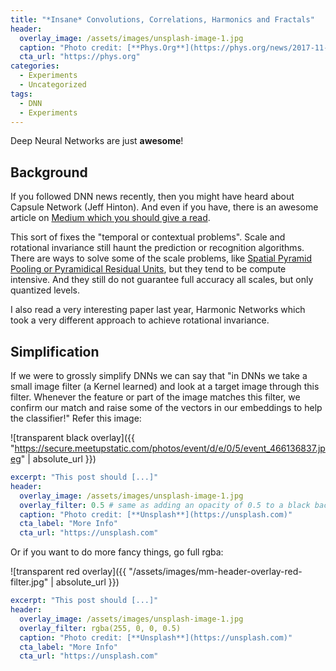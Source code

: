 ```yaml
---
title: "*Insane* Convolutions, Correlations, Harmonics and Fractals"
header:
  overlay_image: /assets/images/unsplash-image-1.jpg
  caption: "Photo credit: [**Phys.Org**](https://phys.org/news/2017-11-algorithm-leverages-titan-supercomputer-high-performing.html)"
  cta_url: "https://phys.org"
categories:
  - Experiments
  - Uncategorized
tags:
  - DNN
  - Experiments
---
```


Deep Neural Networks are just **awesome**!

## Background

If you followed DNN news recently, then you might have heard about Capsule Network (Jeff Hinton). And even if you have, there is an awesome article on [Medium which you should give a read](https://medium.com/@pechyonkin/understanding-hintons-capsule-networks-part-i-intuition-b4b559d1159b).

This sort of fixes the "temporal or contextual problems". Scale and rotational invariance still haunt the prediction or recognition algorithms. There are ways to solve some of the scale problems, like [Spatial Pyramid Pooling or Pyramidical Residual Units](https://arxiv.org/pdf/1610.02915.pdf), but they tend to be compute intensive. And they still do not guarantee full accuracy all scales, but only quantized levels. 

I also read a very interesting paper last year, Harmonic Networks which took a very different approach to achieve rotational invariance.

## Simplification
If we were to grossly simplify DNNs we can say that "in DNNs we take a small image filter (a Kernel learned) and look at a target image through this filter. Whenever the feature or part of the image matches this filter, we confirm our match and raise some of the vectors in our embeddings to help the classifier!" Refer this image: 

![transparent black overlay]({{ "https://secure.meetupstatic.com/photos/event/d/e/0/5/event_466136837.jpeg" | absolute_url }})

```yaml
excerpt: "This post should [...]"
header:
  overlay_image: /assets/images/unsplash-image-1.jpg
  overlay_filter: 0.5 # same as adding an opacity of 0.5 to a black background
  caption: "Photo credit: [**Unsplash**](https://unsplash.com)"
  cta_label: "More Info"
  cta_url: "https://unsplash.com"
```

Or if you want to do more fancy things, go full rgba:

![transparent red overlay]({{ "/assets/images/mm-header-overlay-red-filter.jpg" | absolute_url }})

```yaml
excerpt: "This post should [...]"
header:
  overlay_image: /assets/images/unsplash-image-1.jpg
  overlay_filter: rgba(255, 0, 0, 0.5)
  caption: "Photo credit: [**Unsplash**](https://unsplash.com)"
  cta_label: "More Info"
  cta_url: "https://unsplash.com"
```